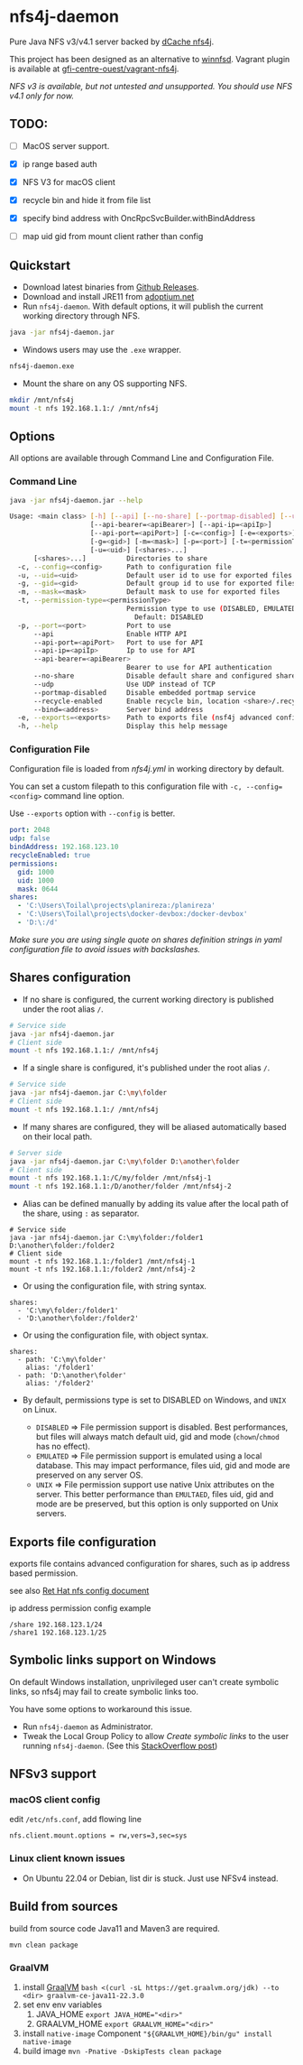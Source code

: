 # nfs4j-daemon

Pure Java NFS v3/v4.1 server backed by [dCache nfs4j](https://github.com/dCache/nfs4j).

This project has been designed as an alternative to [winnfsd](https://github.com/winnfsd/winnfsd). Vagrant plugin is 
available at [gfi-centre-ouest/vagrant-nfs4j](https://github.com/gfi-centre-ouest/vagrant-nfs4j).

*NFS v3 is available, but not untested and unsupported. You should use NFS v4.1 only for now.*

## TODO:

- [ ] MacOS server support.
- [x] ip range based auth
- [x] NFS V3 for macOS client
- [x] recycle bin and hide it from file list
- [x] specify bind address with OncRpcSvcBuilder.withBindAddress
- [ ] map uid gid from mount client rather than config


## Quickstart

- Download latest binaries from [Github Releases](https://github.com/ruanima/nfs4j-daemon/releases).
- Download and install JRE11 from [adoptium.net](https://adoptium.net/zh-CN/temurin/archive/?version=11)
- Run `nfs4j-daemon`. With default options, it will publish the current working directory through NFS.

```bash
java -jar nfs4j-daemon.jar
```

- Windows users may use the `.exe` wrapper.

```bash
nfs4j-daemon.exe
```

- Mount the share on any OS supporting NFS.

```bash
mkdir /mnt/nfs4j
mount -t nfs 192.168.1.1:/ /mnt/nfs4j
```

## Options

All options are available through Command Line and Configuration File.

### Command Line

```bash
java -jar nfs4j-daemon.jar --help
```

```bash
Usage: <main class> [-h] [--api] [--no-share] [--portmap-disabled] [--udp]
                    [--api-bearer=<apiBearer>] [--api-ip=<apiIp>]
                    [--api-port=<apiPort>] [-c=<config>] [-e=<exports>]
                    [-g=<gid>] [-m=<mask>] [-p=<port>] [-t=<permissionType>]
                    [-u=<uid>] [<shares>...]
      [<shares>...]          Directories to share
  -c, --config=<config>      Path to configuration file
  -u, --uid=<uid>            Default user id to use for exported files
  -g, --gid=<gid>            Default group id to use for exported files
  -m, --mask=<mask>          Default mask to use for exported files
  -t, --permission-type=<permissionType>
                             Permission type to use (DISABLED, EMULATED, UNIX)
                               Default: DISABLED
  -p, --port=<port>          Port to use
      --api                  Enable HTTP API
      --api-port=<apiPort>   Port to use for API
      --api-ip=<apiIp>       Ip to use for API
      --api-bearer=<apiBearer>
                             Bearer to use for API authentication
      --no-share             Disable default share and configured shares
      --udp                  Use UDP instead of TCP
      --portmap-disabled     Disable embedded portmap service
      --recycle-enabled      Enable recycle bin, location <share>/.recycle
      --bind=<address>       Server bind address 
  -e, --exports=<exports>    Path to exports file (nsf4j advanced configuration)
  -h, --help                 Display this help message
```

### Configuration File

Configuration file is loaded from *nfs4j.yml* in working directory by default.

You can set a custom filepath to this configuration file with `-c, --config=<config>` command line option.

Use `--exports` option with `--config` is better.
```yaml
port: 2048
udp: false
bindAddress: 192.168.123.10
recycleEnabled: true
permissions:
  gid: 1000
  uid: 1000
  mask: 0644
shares:
  - 'C:\Users\Toilal\projects\planireza:/planireza'
  - 'C:\Users\Toilal\projects\docker-devbox:/docker-devbox'
  - 'D:\:/d'
```

*Make sure you are using single quote on shares definition strings in yaml configuration file to avoid issues 
with backslashes.*

## Shares configuration

- If no share is configured, the current working directory is published under the root alias ```/```.

```bash
# Service side
java -jar nfs4j-daemon.jar
# Client side
mount -t nfs 192.168.1.1:/ /mnt/nfs4j
```

- If a single share is configured, it's published under the root alias ```/```.

```bash
# Service side
java -jar nfs4j-daemon.jar C:\my\folder
# Client side
mount -t nfs 192.168.1.1:/ /mnt/nfs4j
```

- If many shares are configured, they will be aliased automatically based on their local path.

```bash
# Server side
java -jar nfs4j-daemon.jar C:\my\folder D:\another\folder
# Client side
mount -t nfs 192.168.1.1:/C/my/folder /mnt/nfs4j-1
mount -t nfs 192.168.1.1:/D/another/folder /mnt/nfs4j-2
```

- Alias can be defined manually by adding its value after the local path of the share, using 
```:``` as separator.

```
# Service side
java -jar nfs4j-daemon.jar C:\my\folder:/folder1 D:\another\folder:/folder2
# Client side
mount -t nfs 192.168.1.1:/folder1 /mnt/nfs4j-1
mount -t nfs 192.168.1.1:/folder2 /mnt/nfs4j-2
```

- Or using the configuration file, with string syntax.

```
shares:
  - 'C:\my\folder:/folder1'
  - 'D:\another\folder:/folder2'
```

- Or using the configuration file, with object syntax.

```
shares:
  - path: 'C:\my\folder'
    alias: '/folder1'
  - path: 'D:\another\folder'
    alias: '/folder2'
```

- By default, permissions type is set to DISABLED on Windows, and `UNIX` on Linux.

    - `DISABLED` => File permission support is disabled. Best performances, but files will always match default uid, gid and mode (`chown`/`chmod` has no effect).
    - `EMULATED` => File permission support is emulated using a local database. This may impact performance, files uid, gid and mode are preserved on any server OS.
    - `UNIX` => File permission support use native Unix attributes on the server. This better performance than `EMULTAED`, files uid, gid and mode are be preserved, but this option is only supported on Unix servers.

## Exports file configuration
exports file contains advanced configuration for shares, such as ip address based permission.

see also [Ret Hat nfs config document](https://access.redhat.com/documentation/en-us/red_hat_enterprise_linux/5/html/deployment_guide/s1-nfs-server-config-exports)

ip address permission config example 
```
/share 192.168.123.1/24
/share1 192.168.123.1/25
```

## Symbolic links support on Windows

On default Windows installation, unprivileged user can't create symbolic links, so nfs4j may fail to create symbolic 
links too.

You have some options to workaround this issue.

- Run `nfs4j-daemon` as Administrator.
- Tweak the Local Group Policy to allow *Create symbolic links* to the user running `nfs4j-daemon`. (See this [StackOverflow post](https://superuser.com/questions/104845/permission-to-make-symbolic-links-in-windows-7#answer-105381))

## NFSv3 support
### macOS client config
edit `/etc/nfs.conf`, add flowing line

```
nfs.client.mount.options = rw,vers=3,sec=sys
```

### Linux client known issues
- On Ubuntu 22.04 or Debian, list dir is stuck. Just use NFSv4 instead.


## Build from sources
build from source code Java11 and Maven3 are required.

```
mvn clean package
```

### GraalVM

1. install [GraalVM](https://www.graalvm.org/downloads/) `bash <(curl -sL https://get.graalvm.org/jdk) --to <dir> graalvm-ce-java11-22.3.0`
2. set env env variables
   1. JAVA_HOME `export JAVA_HOME="<dir>"`
   2. GRAALVM_HOME `export GRAALVM_HOME="<dir>"`
3. install `native-image` Component `"${GRAALVM_HOME}/bin/gu" install native-image`
4. build image `mvn -Pnative -DskipTests clean package`

